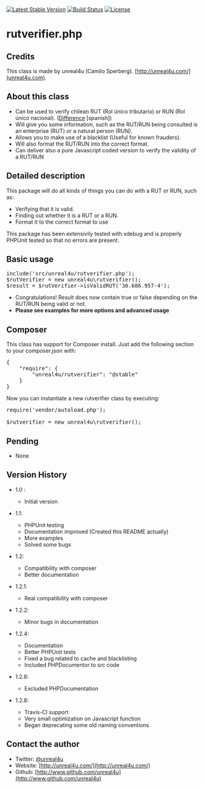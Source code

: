 [![Latest Stable Version](https://poser.pugx.org/unreal4u/rutverifier/v/stable.png)](https://packagist.org/packages/unreal4u/rutverifier)
[![Build Status](https://travis-ci.org/unreal4u/rutverifier.png?branch=master)](https://travis-ci.org/unreal4u/rutverifier)
[![License](https://poser.pugx.org/unreal4u/rutverifier/license.png)](https://packagist.org/packages/unreal4u/rutverifier)

rutverifier.php
======

Credits
--------

This class is made by unreal4u (Camilo Sperberg). [http://unreal4u.com/](unreal4u.com).

About this class
--------

* Can be used to verify chilean RUT (Rol único tributario) or RUN (Rol único nacional). (<a href="http://www.registrocivil.cl/PortalOI/html/faq/Cod_Area_4/Cod_Tema_30/pregunta_155.html">Difference</a> [spanish])
* Will give you some information, such as the RUT/RUN being consulted is an enterprise (RUT) or a natural person (RUN).
* Allows you to make use of a blacklist (Useful for known frauders).
* Will also format the RUT/RUN into the correct format.
* Can deliver also a pure Javascript coded version to verify the validity of a RUT/RUN

Detailed description
---------

This package will do all kinds of things you can do with a RUT or RUN, such as:

* Verifying that it is valid.
* Finding out whether it is a RUT or a RUN.
* Format it to the correct format to use

This package has been extensivily tested with xdebug and is properly PHPUnit tested so that no errors are present.

Basic usage
----------

<pre>include('src/unreal4u/rutverifier.php');
$rutVerifier = new unreal4u\rutverifier();
$result = $rutVerifier->isValidRUT('30.686.957-4');
</pre>
* Congratulations! Result does now contain true or false depending on the RUT/RUN being valid or not.
* **Please see examples for more options and advanced usage**

Composer
----------

This class has support for Composer install. Just add the following section to your composer.json with:

<pre>
{
    "require": {
        "unreal4u/rutverifier": "@stable"
    }
}
</pre>

Now you can instantiate a new rutverifier class by executing:

<pre>
require('vendor/autoload.php');

$rutverifier = new unreal4u\rutverifier();
</pre>

Pending
---------
* None

Version History
----------

* 1.0 :
    * Initial version

* 1.1:
    * PHPUnit testing
    * Documentation improved (Created this README actually)
    * More examples
    * Solved some bugs
* 1.2:
    * Compatibility with composer
    * Better documentation
* 1.2.1:
    * Real compatibility with composer
* 1.2.2:
    * Minor bugs in documentation
* 1.2.4:
    * Documentation
    * Better PHPUnit tests
    * Fixed a bug related to cache and blacklisting
    * Included PHPDocumentor to src code
* 1.2.6:
    * Excluded PHPDocumentation
* 1.2.8:
    * Travis-CI support
    * Very small optimization on Javascript function
    * Began deprecating some old naming conventions

Contact the author
-------

* Twitter: [@unreal4u](http://twitter.com/unreal4u)
* Website: [http://unreal4u.com/](http://unreal4u.com/)
* Github:  [http://www.github.com/unreal4u](http://www.github.com/unreal4u)
